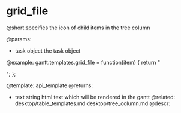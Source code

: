 grid_file
=============
@short:specifies the icon of child items in the tree column
	

@params:
- task	object	the task object


@example:
gantt.templates.grid_file = function(item) {
	return "<div class='gantt_tree_icon gantt_file'></div>";
};

@template:	api_template
@returns:
- text		string		html text which will be rendered in the gantt
@related:
	desktop/table_templates.md
	desktop/tree_column.md
@descr:


